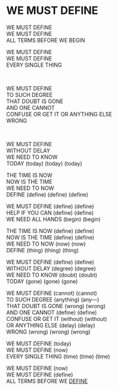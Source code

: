 # WE MUST DEFINE 

WE MUST DEFINE\
WE MUST DEFINE\
ALL TERMS BEFORE WE BEGIN

WE MUST DEFINE\
WE MUST DEFINE\
EVERY SINGLE THING

<BR>

WE MUST DEFINE\
TO SUCH DEGREE\
THAT DOUBT IS GONE\
AND ONE CANNOT\
CONFUSE OR GET IT OR ANYTHING ELSE\
WRONG

<BR>

WE MUST DEFINE\
WITHOUT DELAY\
WE NEED TO KNOW\
TODAY (today) (today) (today) 

THE TIME IS NOW\
NOW IS THE TIME\
WE NEED TO NOW\
DEFINE (define) (define) (define)

WE MUST DEFINE (define) (define)\
HELP IF YOU CAN (define) (define)\
WE NEED ALL HANDS (begin) (begin)

THE TIME IS NOW (define) (define)\
NOW IS THE TIME (define) (define)\
WE NEED TO NOW (now) (now)\
DEFINE (thing) (thing) (thing) 

WE MUST DEFINE (define) (define)\
WITHOUT DELAY (degree) (degree)\
WE NEED TO KNOW (doubt) (doubt)\
TODAY (gone) (gone) (gone)

WE MUST DEFINE (cannot) (cannot)\
TO SUCH DEGREE (anything) (any—)\
THAT DOUBT IS GONE (wrong) (wrong)\
AND ONE CANNOT (define) (define)\
CONFUSE OR GET IT (without) (without)\
OR ANYTHING ELSE (delay) (delay)\
WRONG (wrong) (wrong) (wrong)

WE MUST DEFINE (today)\
WE MUST DEFINE (now)\
EVERY SINGLE THING (time) (time) (time)

WE MUST DEFINE (now)\
WE MUST DEFINE (define)\
ALL TERMS BEFORE WE [DEFINE](https://www.todepond.com/report/definitions-that-dont-matter/)
